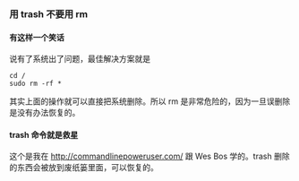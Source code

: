 ### 用 trash 不要用 rm

#### 有这样一个笑话

说有了系统出了问题，最佳解决方案就是

```
cd /
sudo rm -rf *

```
其实上面的操作就可以直接把系统删除。所以 rm 是非常危险的，因为一旦误删除是没有办法恢复的。

#### trash 命令就是救星

这个是我在 http://commandlinepoweruser.com/ 跟 Wes Bos 学的。trash 删除的东西会被放到废纸篓里面，可以恢复的。
